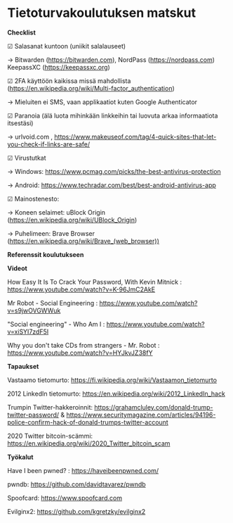 # Tietoturvakoulutuksen matskut

**Checklist**

☑ Salasanat kuntoon (uniikit salalauseet)

→ Bitwarden (https://bitwarden.com), NordPass (https://nordpass.com) KeepassXC (https://keepassxc.org)

☑ 2FA käyttöön kaikissa missä mahdollista (https://en.wikipedia.org/wiki/Multi-factor_authentication)

→ Mieluiten ei SMS, vaan applikaatiot kuten Google Authenticator

☑ Paranoia (älä luota mihinkään linkkeihin tai luovuta arkaa informaatiota itsestäsi)

→ urlvoid.com , https://www.makeuseof.com/tag/4-quick-sites-that-let-you-check-if-links-are-safe/

☑ Virustutkat

→ Windows: https://www.pcmag.com/picks/the-best-antivirus-protection

→ Android: https://www.techradar.com/best/best-android-antivirus-app

☑ Mainostenesto:

→ Koneen selaimet: uBlock Origin (https://en.wikipedia.org/wiki/UBlock_Origin)

→ Puhelimeen: Brave Browser (https://en.wikipedia.org/wiki/Brave_(web_browser))



**Referenssit koulutukseen**

**Videot**

How Easy It Is To Crack Your Password, With Kevin Mitnick : https://www.youtube.com/watch?v=K-96JmC2AkE

Mr Robot - Social Engineering : https://www.youtube.com/watch?v=s9jwOVGWWuk

"Social engineering" - Who Am I : https://www.youtube.com/watch?v=xiSYI7zdF5I

Why you don't take CDs from strangers - Mr. Robot : https://www.youtube.com/watch?v=HYJkvJZ38fY

**Tapaukset**

Vastaamo tietomurto: https://fi.wikipedia.org/wiki/Vastaamon_tietomurto

2012 LinkedIn tietomurto: https://en.wikipedia.org/wiki/2012_LinkedIn_hack

Trumpin Twitter-hakkeroinnit: https://grahamcluley.com/donald-trump-twitter-password/ & https://www.securitymagazine.com/articles/94196-police-confirm-hack-of-donald-trumps-twitter-account

2020 Twitter bitcoin-scämmi: https://en.wikipedia.org/wiki/2020_Twitter_bitcoin_scam

**Työkalut**

Have I been pwned? : https://haveibeenpwned.com/

pwndb: https://github.com/davidtavarez/pwndb

Spoofcard: https://www.spoofcard.com

Evilginx2: https://github.com/kgretzky/evilginx2
